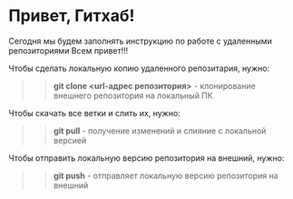 # Привет, Гитхаб!
Сегодня мы будем заполнять инструкцию по работе с удаленными репозиториями
Всем привет!!!

Чтобы сделать локальную копию удаленного репозитария, нужно:
>>**git clone <url-адрес репозитория>** - клонирование внешнего репозитория на  локальный ПК
>>
Чтобы скачать все ветки и слить их, нужно:
>>**git pull** -  получение изменений и слияние с локальной версией 
>>
Чтобы отправить локальную версию репозитория на внешний, нужно:
>>**git push** - отправляет локальную версию репозитория на внешний
